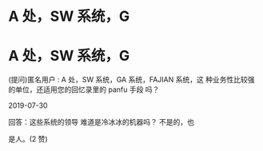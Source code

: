 # A 处，SW 系统，G

# A 处，SW 系统，G

(提问)匿名用户 : A 处，SW 系统，GA 系统，FAJIAN 系统，这 种业务性比较强的单位，还适用您的回忆录里的 panfu 手段 吗？

2019-07-30

回答：这些系统的领导 难道是冷冰冰的机器吗？ 不是的，也

是人。(2 赞)